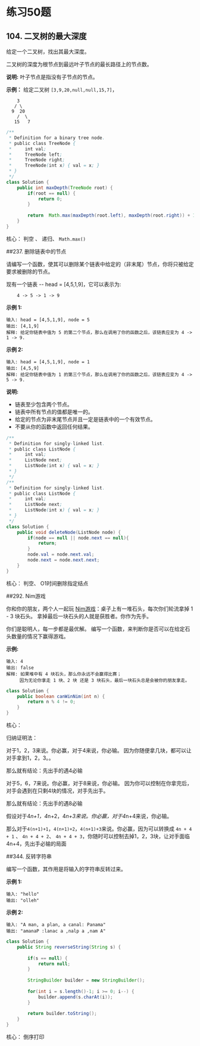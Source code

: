# 练习50题

## 104. 二叉树的最大深度

给定一个二叉树，找出其最大深度。

二叉树的深度为根节点到最远叶子节点的最长路径上的节点数。

**说明:** 叶子节点是指没有子节点的节点。

**示例：**
给定二叉树 `[3,9,20,null,null,15,7]`，

```
    3
   / \
  9  20
    /  \
   15   7
```

```java
/**
 * Definition for a binary tree node.
 * public class TreeNode {
 *     int val;
 *     TreeNode left;
 *     TreeNode right;
 *     TreeNode(int x) { val = x; }
 * }
 */
class Solution {
    public int maxDepth(TreeNode root) {
        if(root == null) {
            return 0;
        }
        
        return  Math.max(maxDepth(root.left), maxDepth(root.right)) + 1; 
    }
}
```

核心： 判空 、 递归、 `Math.max()`



##237. 删除链表中的节点

请编写一个函数，使其可以删除某个链表中给定的（非末尾）节点，你将只被给定要求被删除的节点。

现有一个链表 -- head = [4,5,1,9]，它可以表示为:

```
    4 -> 5 -> 1 -> 9
```

**示例 1:**

```
输入: head = [4,5,1,9], node = 5
输出: [4,1,9]
解释: 给定你链表中值为 5 的第二个节点，那么在调用了你的函数之后，该链表应变为 4 -> 1 -> 9.
```

**示例 2:**

```
输入: head = [4,5,1,9], node = 1
输出: [4,5,9]
解释: 给定你链表中值为 1 的第三个节点，那么在调用了你的函数之后，该链表应变为 4 -> 5 -> 9.
```

**说明:**

- 链表至少包含两个节点。
- 链表中所有节点的值都是唯一的。
- 给定的节点为非末尾节点并且一定是链表中的一个有效节点。
- 不要从你的函数中返回任何结果。

```java
/**
 * Definition for singly-linked list.
 * public class ListNode {
 *     int val;
 *     ListNode next;
 *     ListNode(int x) { val = x; }
 * }
 */
/**
 * Definition for singly-linked list.
 * public class ListNode {
 *     int val;
 *     ListNode next;
 *     ListNode(int x) { val = x; }
 * }
 */
class Solution {
    public void deleteNode(ListNode node) {
        if(node == null || node.next == null){
            return;
        }
        node.val = node.next.val;
        node.next = node.next.next;
    }
}
```

核心： 判空、 O1时间删除指定结点



##292. Nim游戏

你和你的朋友，两个人一起玩 [Nim游戏](https://baike.baidu.com/item/Nim%E6%B8%B8%E6%88%8F/6737105)：桌子上有一堆石头，每次你们轮流拿掉 1 - 3 块石头。 拿掉最后一块石头的人就是获胜者。你作为先手。

你们是聪明人，每一步都是最优解。 编写一个函数，来判断你是否可以在给定石头数量的情况下赢得游戏。

**示例:**

```
输入: 4
输出: false 
解释: 如果堆中有 4 块石头，那么你永远不会赢得比赛；
     因为无论你拿走 1 块、2 块 还是 3 块石头，最后一块石头总是会被你的朋友拿走。
```

```java
class Solution {
    public boolean canWinNim(int n) {
        return n % 4 != 0;
    }
}
```

核心：

归纳证明法：

对于1，2，3来说。你必赢，对于4来说，你必输。 因为你随便拿几块，都可以让对手拿到1，2，3。。

那么就有结论：先出手的遇4必输

对于5，6，7来说。你必赢，对于8来说，你必输。 因为你可以控制在你拿完后，对手会遇到在只剩4块的情况，对手先出手。

那么就有结论：先出手的遇8必输

假设对于4*n+1，4*n+2，4*n+3来说。你必赢，对于4*n+4来说，你必输。 

那么对于`4(n+1)+1`，`4(n+1)+2`，`4(n+1)+3`来说。你必赢，因为可以转换成 `4n + 4 + 1`  、 `4n + 4 + 2`、   `4n + 4 + 3`，你随时可以控制去掉1，2，3块，让对手面临4n+4，先出手必输的局面

##344. 反转字符串

编写一个函数，其作用是将输入的字符串反转过来。

**示例 1:**

```
输入: "hello"
输出: "olleh"
```

**示例 2:**

```
输入: "A man, a plan, a canal: Panama"
输出: "amanaP :lanac a ,nalp a ,nam A"
```

```java
class Solution {
    public String reverseString(String s) {
        
        if(s == null) {
            return null;
        }
        
        StringBuilder builder = new StringBuilder();
        
        for(int i = s.length()-1; i >= 0; i--) {
            builder.append(s.charAt(i)); 
        }
        
        return builder.toString();
    }
}
```

核心： 倒序打印